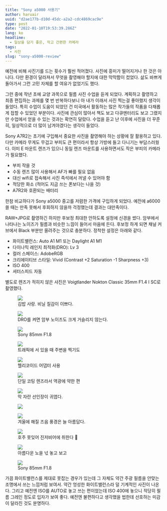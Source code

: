 ```yaml
---
title: "Sony a5000 사용기"
author: haruair
uuid: "d2ae177b-d10d-45dc-a2a2-cdc4869cac9e"
type: post
date: "2022-01-10T19:53:39.286Z"
lang: ko
headline:
  - 일상을 담기 좋은, 작고 간편한 카메라
tags:
  - 사진
slug: "sony-a5000-review"
---
```


예전에 비해 사진기를 드는 횟수가 훨씬 적어졌다. 사진에 흥미가 떨어지거나 한 것은 아니다. 다만 환경이 달라져서 무엇을 촬영해야 할지에 대한 막막함이 컸었다. 삶도 바쁘게 돌아가서 그런 고민 자체를 할 여유가 없었기도 했다.

그런 중에 작년 초에 교양 과목으로 필름 사진 수업을 듣게 되었다. 계획하고 촬영하고 최종 편집하는 과제를 몇 번 반복하다보니 아 내가 이래서 사진 찍는걸 좋아했지 생각이 들었다. 특히 수업이 도움이 되었던 건 미국에서 활동하는 많은 작가들의 작품을 다채롭게 접할 수 있었던 부분이다. 사진에 관심이 많아서 책도 보고 다큐멘터리도 보고 그랬지만 수업에서 얻을 수 있는 것과는 확연히 달랐다. 수업을 듣고 난 이후에 사진을 더 꾸준히, 일상적으로 더 많이 남겨야겠다는 생각이 들었다.

Sony A7R2는 초기에 구입해서 중요한 사진을 촬영해야 하는 상황에 잘 활용하고 있다. 다만 카메라 무게도 무겁고 부피도 큰 편이라서 항상 가방에 들고 다니기는 부담스러웠다. 이미 E 마운트 렌즈가 있으니 동일 렌즈 마운트를 사용하면서도 작은 부피의 카메라가 필요했다.

- 부피 작을 것
- 수동 렌즈 많이 사용해서 AF가 빠를 필요 없음
- 대신 wifi로 접속해서 사진 즉석에서 꺼낼 수 있어야 함
- 적당한 화소 (적어도 지금 쓰는 폰보다는 나을 것)
- A7R2와 호환되는 배터리

한참 비교하다가 Sony a5000 중고를 저렴한 가격에 구입하게 되었다. 예전에 a6000 쓸 때는 만족 못해서 후회하지 않을까 걱정했는데 결과는 대만족이다.

RAW+JPG로 촬영하긴 하지만 후보정 최대한 안하도록 설정에 신경을 썼다. 암부에서 나타나는 노이즈가 필름과 비슷한 느낌이 들어서 마음에 든다. 후보정 하게 되면 채널 커브에서 Black 부분만 올려주는 것으로 충분하다. 정착한 설정은 아래와 같다.

- 화이트밸런스: Auto A1 M1 또는 Daylight A1 M1
- 다이나믹 레인지 최적화(DRO): Lv 3
- 컬러 스페이스: AdobeRGB
- 크리에이티브 스타일: Vivid (Contrast +2 Saturation -1 Sharpness +3)
- ISO 400
- 셔터스피드 자동

별도로 렌즈가 적히지 않은 사진은 Voigtlander Nokton Classic 35mm F1.4 I SC로 촬영했다.

<figure>

<img src="/resources/live.staticflickr.com/65535/51811942972_7b8c96792f_k.webp" />

<figcaption>김밥 사랑. 비닐 질감이 이쁘다.</figcaption>

</figure>


<figure>

<img src="/resources/live.staticflickr.com/65535/51812905076_9128bb27d4_k.webp" />

<figcaption>DRO를 켜면 암부 노이즈도 크게 거슬리지 않는다.</figcaption>

</figure>

<figure>

<img src="/resources/live.staticflickr.com/65535/51813010958_fc67f1a3dd_k.webp" />

<figcaption>Sony 85mm F1.8</figcaption>

</figure>

<figure>

<img src="/resources/live.staticflickr.com/65535/51813630105_0b3349099a_k.webp" />

<figcaption>트래픽에 서 있을 때 주변을 찍기도</figcaption>

</figure>

<figure>

<img src="/resources/live.staticflickr.com/65535/51813251764_5f4ad8e90e_k.webp" />

<figcaption>헬리코이드 어댑터 사용</figcaption>

</figure>

<figure>

<img src="/resources/live.staticflickr.com/65535/51813629965_9e92c21602_k.webp" />

<figcaption>단일 코팅 렌즈라서 역광에 약한 편</figcaption>

</figure>

<figure>

<img src="/resources/live.staticflickr.com/65535/51813010668_92ba7d71d6_k.webp" />

<figcaption>막 자란 선인장이 귀엽다.</figcaption>

</figure>

<figure>

<img src="/resources/live.staticflickr.com/65535/51813251434_9b7a00b549_k.webp" />


</figure>

<figure>

<img src="/resources/live.staticflickr.com/65535/51811943157_bf8318745b_k.webp" />

<figcaption>겨울에 해질 즈음 풍경은 늘 아름답다.</figcaption>

</figure>

<figure>

<img src="/resources/live.staticflickr.com/65535/51812904421_8e88cf17a6_k.webp" />


<figcaption>호주 못잊어 진저비어에 취한다 🥲</figcaption>

</figure>

<figure>

<img src="/resources/live.staticflickr.com/65535/51813251114_a337ffbaff_k.webp" />

<figcaption>아름다운 노을 넋 놓고 보고</figcaption>

</figure>

<figure>

<img src="/resources/live.staticflickr.com/65535/51813010208_83d021e707_k.webp" />

<figcaption>Sony 85mm F1.8</figcaption>

</figure>

가끔 화이트밸런스를 제대로 못잡는 경우가 있는데 그 자체도 약간 주광 필름을 안맞는 조명에서 쓰는 느낌처럼 보여서. 약간 엉성한 화이트밸런스라 덜 기계적인 사진이 나온다. 그리고 예전엔 ISO를 AUTO로 놓고 쓰는 편이었는데 ISO 400에 놓으니 적당히 필름 그레인 정도로 입자가 보여 좋다. 예전엔 불편하다고 생각했을 법한데 선호하는 미감이 달라진 것도 분명하다.
